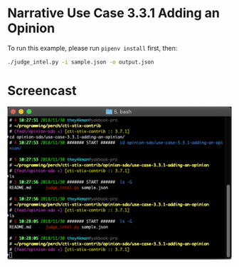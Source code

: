 # Narrative Use Case 3.3.1 Adding an Opinion

To run this example, please run `pipenv install` first, then:
```bash
./judge_intel.py -i sample.json -o output.json
```


# Screencast

![screencast](./screencast.gif?raw=true "Screencast")
